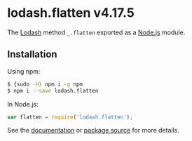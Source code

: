 # lodash.flatten v4.17.5

The [Lodash](https://lodash.com/) method `_.flatten` exported as a [Node.js](https://nodejs.org/) module.

## Installation

Using npm:
```bash
$ {sudo -H} npm i -g npm
$ npm i --save lodash.flatten
```

In Node.js:
```js
var flatten = require('lodash.flatten');
```

See the [documentation](https://lodash.com/docs#flatten) or [package source](https://github.com/lodash/lodash/blob/4.17.5-npm-packages/lodash.flatten) for more details.
